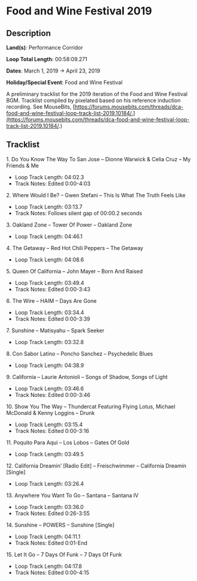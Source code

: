 # Food and Wine Festival 2019

## Description

**Land(s)**: Performance Corridor

**Loop Total Length**: 00:58:09.271

**Dates**: March 1, 2019 → April 23, 2019

**Holiday/Special Event**: Food and Wine Festival

A preliminary tracklist for the 2019 iteration of the Food and Wine Festival BGM. Tracklist compiled by pixelated based on his reference induction recording. See MouseBits,  [https://forums.mousebits.com/threads/dca-food-and-wine-festival-loop-track-list-2019.10184/.](https://forums.mousebits.com/threads/dca-food-and-wine-festival-loop-track-list-2019.10184/.)

## Tracklist

1\. Do You Know The Way To San Jose – Dionne Warwick & Celia Cruz – My Friends & Me

- Loop Track Length: 04:02.3
- Track Notes: Edited 0:00-4:03

2\. Where Would I Be? – Gwen Stefani – This Is What The Truth Feels Like

- Loop Track Length: 03:13.7
- Track Notes: Follows silent gap of 00:00.2 seconds

3\. Oakland Zone – Tower Of Power – Oakland Zone

- Loop Track Length: 04:46.1

4\. The Getaway – Red Hot Chili Peppers – The Getaway

- Loop Track Length: 04:08.6

5\. Queen Of California – John Mayer – Born And Raised

- Loop Track Length: 03:49.4
- Track Notes: Edited 0:00-3:43

6\. The Wire – HAIM – Days Are Gone

- Loop Track Length: 03:34.4
- Track Notes: Edited 0:00-3:39

7\. Sunshine – Matisyahu – Spark Seeker

- Loop Track Length: 03:32.8

8\. Con Sabor Latino – Poncho Sanchez – Psychedelic Blues

- Loop Track Length: 04:38.9

9\. California – Laurie Antonioli – Songs of Shadow, Songs of Light

- Loop Track Length: 03:46.6
- Track Notes: Edited 0:00-3:46

10\. Show You The Way – Thundercat Featuring Flying Lotus, Michael McDonald & Kenny Loggins – Drunk

- Loop Track Length: 03:15.4
- Track Notes: Edited 0:00-3:16

11\. Poquito Para Aqui – Los Lobos – Gates Of Gold

- Loop Track Length: 03:49.5

12\. California Dreamin’ [Radio Edit] – Freischwimmer – California Dreamin [Single]

- Loop Track Length: 03:26.4

13\. Anywhere You Want To Go – Santana – Santana IV

- Loop Track Length: 03:36.0
- Track Notes: Edited 0:26-3:55

14\. Sunshine – POWERS – Sunshine [Single]

- Loop Track Length: 04:11.1
- Track Notes: Edited 0:01-End

15\. Let It Go – 7 Days Of Funk – 7 Days Of Funk

- Loop Track Length: 04:17.8
- Track Notes: Edited 0:00-4:15
